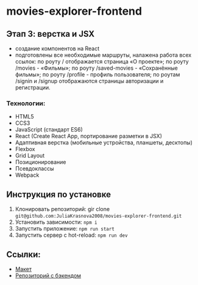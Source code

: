 # movies-explorer-frontend

## Этап 3: верстка и JSX

- создание компонентов на React
- подготовлены все необходимые маршруты, налажена работа всех ссылок:
  по роуту / отображается страница «О проекте»;
  по роуту /movies - «Фильмы»;
  по роуту /saved-movies - «Сохранённые фильмы»;
  по роуту /profile - профиль пользователя;
  по роутам /signin и /signup отображаются страницы авторизации и регистрации.

### Технологии:

- HTML5
- CCS3
- JavaScript (стандарт ES6)
- React (Create React App, портирование разметки в JSX)
- Адаптивная верстка (мобильные устройства, планшеты, десктопы)
- Flexbox
- Grid Layout
- Позиционирование
- Псевдоклассы
- Webpack

## Инструкция по установке

1. Клонировать репозиторий: gir clone
   `git@github.com:JuliaKrasnova2008/movies-explorer-frontend.git`
2. Установить зависимости:
   `npm i`
3. Запустить приложение:
   `npm run start`
4. Запустить сервер с hot-reload:
   `npm run dev`

## Ссылки:

- [Макет](https://disk.yandex.ru/d/LWM0cOjQIQgkUw)
- [Репозиторий с бэкендом](https://github.com/JuliaKrasnova2008/movies-explorer-api.git)
